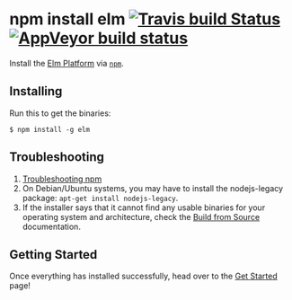npm install elm [![Travis build Status](https://travis-ci.org/elm-lang/elm-platform.svg?branch=master)](http://travis-ci.org/elm-lang/elm-platform) [![AppVeyor build status](https://ci.appveyor.com/api/projects/status/6mcub79i04ianpm9/branch/master?svg=true)](https://ci.appveyor.com/project/rtfeldman/elm-platform/branch/master)
===============

Install the [Elm Platform](https://github.com/elm-lang/elm-platform) via [`npm`](https://www.npmjs.com).

## Installing

Run this to get the binaries:

```
$ npm install -g elm
```

## Troubleshooting

1. [Troubleshooting npm](https://github.com/npm/npm/wiki/Troubleshooting)
2. On Debian/Ubuntu systems, you may have to install the nodejs-legacy package: `apt-get install nodejs-legacy`.
3. If the installer says that it cannot find any usable binaries for your operating system and architecture, check the [Build from Source](https://github.com/elm-lang/elm-platform/blob/master/README.md#build-from-source) documentation.

## Getting Started

Once everything has installed successfully, head over to the [Get Started](http://elm-lang.org/Get-Started.elm) page!
